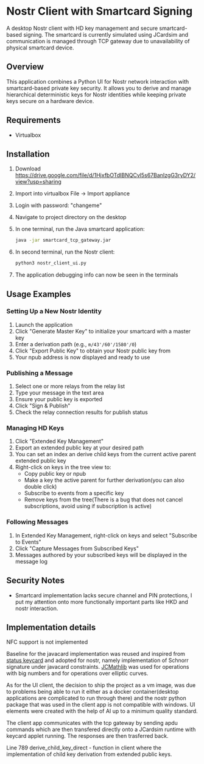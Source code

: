 # Nostr Client with Smartcard Signing

A desktop Nostr client with HD key management and secure smartcard-based signing. The smartcard is currently simulated using JCardsim and communication is managed through TCP gateway due to unavailability of physical smartcard device.

## Overview

This application combines a Python UI for Nostr network interaction with smartcard-based private key security. It allows you to derive and manage hierarchical deterministic keys for Nostr identities while keeping private keys secure on a hardware device.

## Requirements

- Virtualbox

## Installation

1. Download https://drive.google.com/file/d/1HjxfbOTdIBNQCvl5s67BanIzgG3ryDY2/view?usp=sharing
   
2. Import into virtualbox File -> Import appliance
   
3. Login with password: "changeme"
   
4. Navigate to project directory on the desktop
   
5. In one terminal, run the Java smartcard application:
   ```bash
   java -jar smartcard_tcp_gateway.jar
   ```
6. In second terminal, run the Nostr client:
   ```bash
   python3 nostr_client_ui.py
   ```
7. The application debugging info can now be seen in the terminals

## Usage Examples

### Setting Up a New Nostr Identity

1. Launch the application
2. Click "Generate Master Key" to initialize your smartcard with a master key
3. Enter a derivation path (e.g., `m/43'/60'/1580'/0`)
4. Click "Export Public Key" to obtain your Nostr public key from
5. Your npub address is now displayed and ready to use

### Publishing a Message

1. Select one or more relays from the relay list
2. Type your message in the text area
3. Ensure your public key is exported
4. Click "Sign & Publish"
6. Check the relay connection results for publish status

### Managing HD Keys

1. Click "Extended Key Management"
2. Export an extended public key at your desired path
3. You can set an index an derive child keys from the current active parent extended public key
4. Right-click on keys in the tree view to:
   - Copy public key or npub
   - Make a key the active parent for further derivation(you can also double click)
   - Subscribe to events from a specific key
   - Remove keys from the tree(There is a bug that does not cancel subscriptions, avoid using if subscription is active)

### Following Messages

1. In Extended Key Management, right-click on keys and select "Subscribe to Events"
2. Click "Capture Messages from Subscribed Keys"
3. Messages authored by your subscribed keys will be displayed in the message log

## Security Notes

- Smartcard implementation lacks secure channel and PIN protections, I put my attention onto more functionally important parts like HKD and nostr interaction.

## Implementation details

NFC support is not implemented

Baseline for the javacard implementation was reused and inspired from [status keycard](https://github.com/OpenCryptoProject/JCMathLib) and adopted for nostr, namely implementation of Schnorr signature under javacard constraints.
[JCMathlib](https://github.com/OpenCryptoProject/JCMathLib) was used for operations with big numbers and for operations over elliptic curves.

As for the UI client, the decision to ship the project as a vm image, was due to problems being able to run it either as a docker container(desktop applications are complicated to run through there) and the nostr python package that was used in the client app is not compatible with windows. UI elements were created with the help of AI up to a minimum quality standard. 

The client app communicates with the tcp gateway by sending apdu commands which are then transfered directly onto a JCardsim runtime with keycard applet running. The responses are then trasferred back.

Line 789 derive_child_key_direct - function in client where the implementation of child key derivation from extended public keys.
